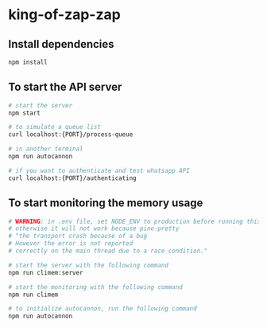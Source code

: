 # king-of-zap-zap

## Install dependencies

```bash
npm install
```

## To start the API server

```bash
# start the server
npm start

# to simulate a queue list
curl localhost:{PORT}/process-queue

# in another terminal
npm run autocannon

# if you want to authenticate and test whatsapp API
curl localhost:{PORT}/authenticating
```

## To start monitoring the memory usage

```sh
# WARNING: in .env file, set NODE_ENV to production before running this command, 
# otherwise it will not work because pino-pretty 
# "the transport crash because of a bug  
# However the error is not reported 
# correctly on the main thread due to a race condition."

# start the server with the following command
npm run climem:server

# start the monitoring with the following command
npm run climem

# to initialize autocannon, run the following command
npm run autocannon
```
